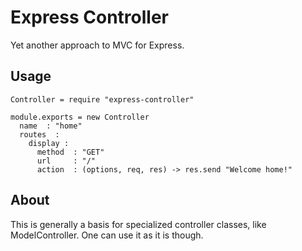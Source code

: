 Express Controller
==================

Yet another approach to MVC for Express.

Usage
-----

``` coffee-script
Controller = require "express-controller"

module.exports = new Controller
  name  : "home"
  routes  :
    display :
      method  : "GET"
      url     : "/"
      action  : (options, req, res) -> res.send "Welcome home!"
```

About
-----

This is generally a basis for specialized controller classes, like ModelController. One can use it as it is though.